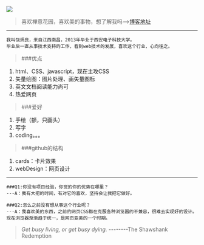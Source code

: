 ![](http://images.cnblogs.com/cnblogs_com/carryme15/869262/o_banner.png)

>喜欢禅意花园，喜欢美的事物，想了解我吗-->[博客地址](http://www.cnblogs.com/carryme15/)

***

    我叫饶炳良，来自江西南昌，2013年毕业于西安电子科技大学。
    毕业后一直从事技术支持的工作，看到web技术的发展，喜欢这个行业，心向往之。


>###优点

1. html、CSS、javascript，现在主攻CSS
2. 矢量绘图：图片处理、画矢量图标
3. 英文文档阅读能力尚可
4. 热爱网页

>###爱好

1. 手绘（额，只画头）
2. 写字
3. coding。。。

>###github的结构

1. cards：卡片效果
2. webDesign：网页设计

***
  
    ###Q1:你没有项目经验，你觉的你的优势在哪里？
    ---A：我有大把的时间，有对它的喜欢，坚持会让我把它做好。
    
    ###Q2:怎么之前没有想从事这个行业呢？
    ---A：我喜欢美的东西，之前的网页CSS都在克服各种浏览器的不兼容，很难去实现好的设计。
    现在浏览器渐渐趋于统一，是网页变美的一个时期。
    
>*Get busy living, or get busy dying.*
              --------The Shawshank Redemption
